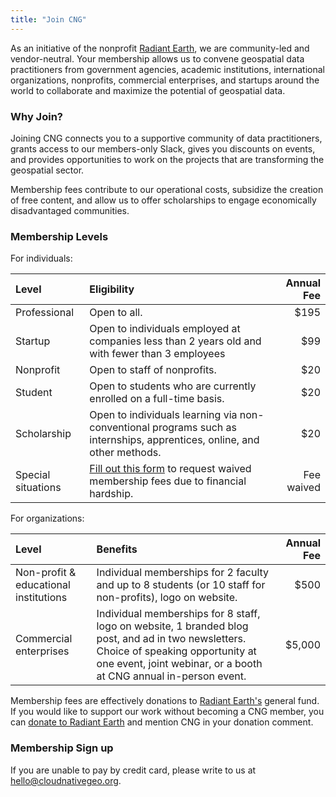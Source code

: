 ```yaml
---
title: "Join CNG"
---
```


As an initiative of the nonprofit [Radiant Earth](https://radiant.earth), we are community-led and vendor-neutral. Your membership allows us to convene geospatial data practitioners from government agencies, academic institutions, international organizations, nonprofits, commercial enterprises, and startups around the world to collaborate and maximize the potential of geospatial data.

### Why Join?
Joining CNG connects you to a supportive community of data practitioners, grants access to our members-only Slack, gives you discounts on events, and provides opportunities to work on the projects that are transforming the geospatial sector.

Membership fees contribute to our operational costs, subsidize the creation of free content, and allow us to offer scholarships to engage economically disadvantaged communities.

### Membership Levels

For individuals:

| Level    | Eligibility | Annual Fee |
| :-------- | :------- | -------: |
| Professional | Open to all. | $195 |
| Startup | Open to individuals employed at companies less than 2 years old and with fewer than 3 employees | $99 |
| Nonprofit | Open to staff of nonprofits. | $20 |
| Student | Open to students who are currently enrolled on a full-time basis. | $20 |
| Scholarship | Open to individuals learning via non-conventional programs such as internships, apprentices, online, and other methods. | $20 |
| Special situations | [Fill out this form](https://share.hsforms.com/14y-ZTG4XRvC_T6sBZQVPoQrzpx6) to request waived membership fees due to financial hardship. | Fee waived |

For organizations:

| Level    | Benefits | Annual Fee |
| :-------- | :------- | -------: |
| Non-profit & educational institutions | Individual memberships for 2 faculty and up to 8 students (or 10 staff for non-profits), logo on website. | $500 |
| Commercial enterprises | Individual memberships for 8 staff, logo on website, 1 branded blog post, and ad in two newsletters. Choice of speaking opportunity at one event, joint webinar, or a booth at CNG annual in-person event. | $5,000 |

Membership fees are effectively donations to [Radiant Earth's](https://radiant.earth/) general fund. If you would like to support our work without becoming a CNG member, you can [donate to Radiant Earth](https://radiant.earth/donate/) and mention CNG in your donation comment.

### Membership Sign up

<link rel="stylesheet" type="text/css" href="https://api.membercenter.net/forms/css/sq-payment-form.css"> <script src="https://js.stripe.com/v3/"></script> <script type="text/javascript" src="https://api.membercenter.net/payments/payment_form.js?id=10015"></script> <div class="sq-payment-form" id="sq-payment-form1"></div>

If you are unable to pay by credit card, please write to us at hello@cloudnativegeo.org.
